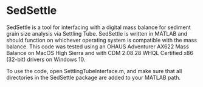 # SedSettle
SedSettle is a tool for interfacing with a digital mass balance for sediment grain size analysis via Settling Tube. SedSettle is written in MATLAB and should function on whichever operating system is compatible with the mass balance. This code was tested using an OHAUS Adventurer AX622 Mass Balance on MacOS High Sierra and with CDM 2.08.28 WHQL Certified x86 (32-bit) drivers on Windows 10.

To use the code, open SettlingTubeInterface.m, and make sure that all directories in the SedSettle package are added to your MATLAB path.
